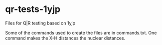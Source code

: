 # qr-tests-1yjp
Files for Q|R testing based on 1yjp

Some of the commands used to create the files are in commands.txt. One command
makes the X-H distances the nuclear distances.
